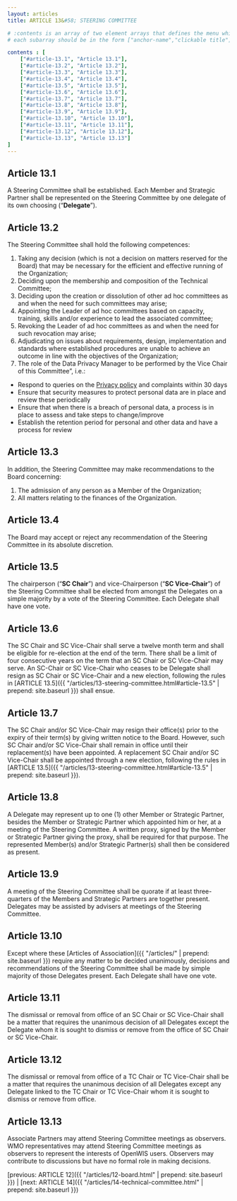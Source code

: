 ```yaml
---
layout: articles
title: ARTICLE 13&#58; STEERING COMMITTEE

# :contents is an array of two element arrays that defines the menu which appears in the masthead
# each subarray should be in the form ["anchor-name","clickable title"]

contents : [
    ["#article-13.1", "Article 13.1"],
    ["#article-13.2", "Article 13.2"],
    ["#article-13.3", "Article 13.3"],
    ["#article-13.4", "Article 13.4"],
    ["#article-13.5", "Article 13.5"],
    ["#article-13.6", "Article 13.6"],
    ["#article-13.7", "Article 13.7"],
    ["#article-13.8", "Article 13.8"],
    ["#article-13.9", "Article 13.9"],
    ["#article-13.10", "Article 13.10"],
    ["#article-13.11", "Article 13.11"],
    ["#article-13.12", "Article 13.12"],
    ["#article-13.13", "Article 13.13"]
]
---
```


<h2 id="article-13.1">Article 13.1</h2>

A Steering Committee shall be established. Each Member and Strategic Partner shall be represented on the Steering Committee by one delegate of its own choosing (“**Delegate**”).

<h2 id="article-13.2">Article 13.2</h2>

The Steering Committee shall hold the following competences:

1.	Taking any decision (which is not a decision on matters reserved for the Board) that may be necessary for the efficient and effective running of the Organization;
2.	Deciding upon the membership and composition of the Technical Committee; 
3.	Deciding upon the creation or dissolution of other ad hoc committees as and when the need for such committees may arise; 
4.	Appointing the Leader of ad hoc committees based on capacity, training, skills and/or experience to lead the associated committee;
5.	Revoking the Leader of ad hoc committees as and when the need for such revocation may arise;
6.	Adjudicating on issues about requirements, design, implementation and standards where established procedures are unable to achieve an outcome in line with the objectives of the Organization;
7.  The role of the Data Privacy Manager to be performed by the Vice Chair of this Committee”, i.e.:
   * Respond to queries on the [Privacy policy](./privacy_policy.md) and complaints within 30 days
   * Ensure that security measures to protect personal data are in place and review these periodically
   * Ensure that when there is a breach of personal data, a process is in place to assess and take steps to change/improve
   * Establish the retention period for personal and other data and have a process for review

<h2 id="article-13.3">Article 13.3</h2>

In addition, the Steering Committee may make recommendations to the Board concerning:

1. The admission of any person as a Member of the Organization;
2. All matters relating to the finances of the Organization.

<h2 id="article-13.4">Article 13.4</h2>

The Board may accept or reject any recommendation of the Steering Committee in its absolute discretion. 

<h2 id="article-13.5">Article 13.5</h2>

The chairperson (“**SC Chair**”) and vice-Chairperson (“**SC Vice-Chair**”) of the Steering Committee shall be elected from amongst the Delegates on a simple majority by a vote of the Steering Committee. Each Delegate shall have one vote. 

<h2 id="article-13.6">Article 13.6</h2>

The SC Chair and SC Vice-Chair shall serve a twelve month term and shall be eligible for re-election at the end of the term. There shall be a limit of four consecutive years on the term that an SC Chair or SC Vice-Chair may serve. An SC-Chair or SC Vice-Chair who ceases to be Delegate shall resign as SC Chair or SC Vice-Chair and a new election, following the rules in [ARTICLE 13.5]({{ "/articles/13-steering-committee.html#article-13.5" | prepend: site.baseurl }}) shall ensue.

<h2 id="article-13.7">Article 13.7</h2>

The SC Chair and/or SC Vice-Chair may resign their office(s) prior to the expiry of their term(s) by giving written notice to the Board. However, such SC Chair and/or SC Vice-Chair shall remain in office until their replacement(s) have been appointed. A replacement SC Chair and/or SC Vice-Chair shall be appointed through a new election, following the rules in [ARTICLE 13.5]({{ "/articles/13-steering-committee.html#article-13.5" | prepend: site.baseurl }}).

<h2 id="article-13.8">Article 13.8</h2>

A Delegate may represent up to one (1) other Member or Strategic Partner, besides the Member or Strategic Partner which appointed him or her, at a meeting of the Steering Committee. A written proxy, signed by the Member or Strategic Partner giving the proxy, shall be required for that purpose. The represented Member(s) and/or Strategic Partner(s) shall then be considered as present.

<h2 id="article-13.9">Article 13.9</h2>

A meeting of the Steering Committee shall be quorate if at least three-quarters of the Members and Strategic Partners are together present. Delegates may be assisted by advisers at meetings of the Steering Committee.

<h2 id="article-13.10">Article 13.10</h2>

Except where these [Articles of Association]({{ "/articles/" | prepend: site.baseurl }}) require any matter to be decided unanimously, decisions and recommendations of the Steering Committee shall be made by simple majority of those Delegates present. Each Delegate shall have one vote. 

<h2 id="article-13.11">Article 13.11</h2>

The dismissal or removal from office of an SC Chair or SC Vice-Chair shall be a matter that requires the unanimous decision of all Delegates except the Delegate whom it is sought to dismiss or remove from the office of SC Chair or SC Vice-Chair.

<h2 id="article-13.12">Article 13.12</h2>

The dismissal or removal from office of a TC Chair or TC Vice-Chair shall be a matter that requires the unanimous decision of all Delegates except any Delegate linked to the TC Chair or TC Vice-Chair whom it is sought to dismiss or remove from office.

<h2 id="article-13.13">Article 13.13</h2>

Associate Partners may attend Steering Committee meetings as observers. WMO representatives may attend Steering Committee meetings as observers to represent the interests of OpenWIS users. Observers may contribute to discussions but have no formal role in making decisions.

[previous: ARTICLE 12]({{ "/articles/12-board.html" | prepend: site.baseurl }}) \| [next: ARTICLE 14]({{ "/articles/14-technical-committee.html" | prepend: site.baseurl }})
